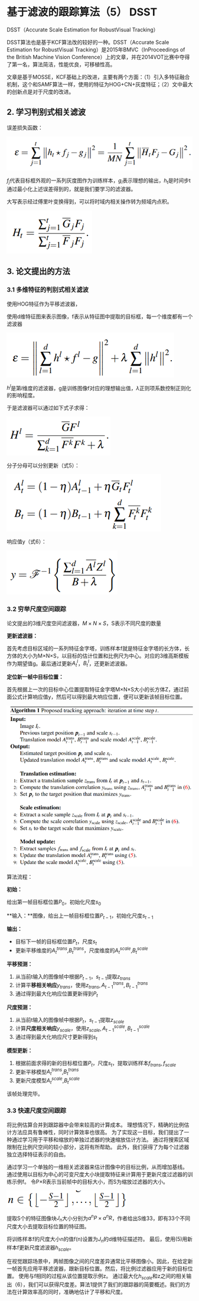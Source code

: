# 基于滤波的跟踪算法（5） DSST

DSST（Accurate Scale Estimation for RobustVisual Tracking）

DSST算法也是基于KCF算法改的较好的一种。DSST（Accurate Scale Estimation for RobustVisual Tracking）是2015年BMVC（InProceedings of the British Machine Vision Conference）上的文章，并在2014VOT比赛中夺得了第一名，算法简洁，性能优良，可移植性高。

文章是基于MOSSE，KCF基础上的改进，主要有两个方面：（1）引入多特征融合机制，这个和SAMF算法一样，使用的特征为HOG+CN+灰度特征；（2）文中最大的创新点是对于尺度的改进。



## 2. 学习判别式相关滤波

误差损失函数：

![image-20210404085840898](图表库/image-20210404085840898.png)

$f_j$代表目标框外观的一系列灰度图作为训练样本，$g_i$表示理想的输出，$h_t$是时间步t通过最小化上述误差得到的，就是我们要学习的滤波器。

大写表示经过傅里叶变换得到，可以将时域内相关操作转为频域内点积。

![image-20210404090438848](图表库/image-20210404090438848.png)



## 3. 论文提出的方法

### 3.1 多维特征的判别式相关滤波

使用HOG特征作为平移滤波器，

使用d维特征图来表示图像，f表示从特征图中提取的目标框，每一个维度都有一个滤波器

![image-20210404091557915](图表库/image-20210404091557915.png)

$h^l$是第$l$维度的滤波器，g是训练图像f对应的理想输出值，$\lambda$正则项系数控制正则化的影响程度。

于是滤波器可以通过如下式子求得：

![image-20210404091903841](图表库/image-20210404091903841.png)

分子分母可以分别更新（式5）：

![image-20210404092113758](图表库/image-20210404092113758.png)

响应值y（式6）：

![image-20210404092248959](图表库/image-20210404092248959.png)

### 3.2 穷举尺度空间跟踪

论文提出的3维尺度空间滤波器，$M×N×S$，S表示不同尺度的数量

**更新滤波器：**

首先考虑目标区域的一系列特征金字塔，训练样本f就是特征金字塔的长方体，长方体的大小为M×N×S，以目标的估计位置和比例尺为中心。对应的3维高斯模板作为期望值g。最后通过更新$A_t^l$，$B_t^l$，还更新滤波器。

**定位新一帧中目标位置：**

首先根据上一次的目标中心位置提取特征金字塔M×N×S大小的长方体Z，通过前面公式计算响应值y，然后可以得到最大响应位置，便可以更新该帧目标位置。

![image-20210404093551221](图表库/image-20210404093551221.png)

算法流程：

**初始：**

给出第一帧目标框位置$P_0$，初始化尺度$s_0$

**输入：**图像，给出上一帧目标框位置$P_{t-1}$，初始化尺度$s_{t-1}$

**输出：**

- 目标下一帧的目标框位置$P_{t}$，尺度$s_t$
- 更新平移维度的$A_{t}^{trans}$,$B_{t}^{trans}$，尺度维度的$A_{t}^{scale}$,$B_{t}^{scale}$

**平移预测：**

1. 从当前t输入的图像帧中根据$P_{t-1}$，$s_{t-1}$提取$z_{trans}$
2. 计算平**移相关响应**$y_{trans}$，使用$z_{trans}, A_{t-1}^{trans}, B_{t-1}^{trans}$
3. 通过得到最大化响应位置更新得到$P_{t}$

**尺度预测：**

1. 从当前t输入的图像帧中根据$P_{t}$，$s_{t-1}$提取$z_{scale}$
2. 计算**尺度相关响应**$y_{scale}$，使用$z_{scale}, A_{t-1}^{scale}, B_{t-1}^{scale}$
3. 通过得到最大化响应尺寸更新得到$s_{t}$

**模型更新：**

1. 根据前面求得的新的目标框位置$P_{t}$，尺度$s_t$，提取训练样本$f_{trans}, f_{scale}$
2. 更新平移模型$A_{t}^{trans}$,$B_{t}^{trans}$
3. 更新尺度模型$A_{t}^{scale}$,$B_{t}^{scale}$

该帧处理完毕。



### 3.3 快速尺度空间跟踪

将比例估算合并到跟踪器中会带来较高的计算成本。 理想情况下，精确的比例估计方法应具有鲁棒性，同时计算效率也很高。 为了实现这一目标，我们提出了一种通过学习用于平移和缩放的单独过滤器的快速缩放估计方法。 通过将搜索区域限制在比例尺空间的较小部分，这将有所帮助。 此外，我们获得了为每个过滤器独立选择特征表示的自由。

通过学习一个单独的一维相关滤波器来估计图像中的目标比例，从而增加基线。 通过使用以目标为中心的可变尺度大小块提取特征来计算用于更新尺度过滤器的训练示例f。 令P×R表示当前帧中的目标大小，而S为缩放过滤器的大小。

![image-20210404100429495](图表库/image-20210404100429495.png)

提取S个的特征图像块$J_n$大小分别为$a^nP×a^nR$，作者给出S维33，即有33个不同尺度大小去提取目标位置的特征图。

将训练样本f的尺度大小n的值f(n)设置为$J_n$的d维特征描述符。 最后，使用(5)用新样本f更新尺度滤波器$h_{scale}$。

在视觉跟踪场景中，两帧图像之间的尺度差异通常比平移图像小。因此，在给定新一帧首先应用平移滤波器，跟新目标位置。然后，将比例过滤器应用于新的目标位置。 使用与f相同的过程从该位置提取示例z。 通过最大化$h_{scale}$和z之间的相关输出（6），我们可以获得尺度差。算法1提供了我们的跟踪器的简要概述。我们的方法在计算效率高的同时，准确地估计了平移和尺度。